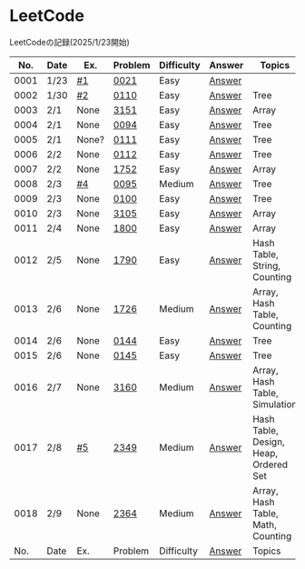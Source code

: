 # LeetCode
LeetCodeの記録(2025/1/23開始)


| No. | Date | Ex. | Problem | Difficulty | Answer | Topics |
| --- | ---- | --- | ------- | ------ | ------ | ------ |
| 0001 | 1/23 | [#1](https://github.com/Riochin/LeetCode/issues/1) | [0021](https://leetcode.com/problems/merge-two-sorted-lists/description/) | Easy | [Answer](https://github.com/Riochin/LeetCode/blob/main/0021/ListNode.java) |   |
| 0002 | 1/30 | [#2](https://github.com/Riochin/LeetCode/issues/2) | [0110](https://leetcode.com/problems/balanced-binary-tree/) | Easy | [Answer](https://github.com/Riochin/LeetCode/blob/main/0110/TreeNode.java) | Tree |
| 0003 | 2/1 | None | [3151](https://leetcode.com/problems/special-array-i/description/) | Easy | [Answer](https://github.com/Riochin/LeetCode/blob/main/3151/3151.special-array-i.java) | Array |
| 0004 | 2/1 | None | [0094](https://leetcode.com/problems/binary-tree-inorder-traversal/description/) | Easy | [Answer](https://github.com/Riochin/LeetCode/blob/main/0021/ListNode.java) | Tree |
| 0005 | 2/1 | None? | [0111](https://leetcode.com/problems/minimum-depth-of-binary-tree/description/) | Easy | [Answer](https://github.com/Riochin/LeetCode/blob/main/0111/TreeNode.java) | Tree |
| 0006 | 2/2 | None | [0112](https://leetcode.com/problems/path-sum/) | Easy | [Answer](https://github.com/Riochin/LeetCode/tree/main/0112) | Tree |
| 0007 | 2/2 | None | [1752](https://leetcode.com/problems/check-if-array-is-sorted-and-rotated/description/) | Easy | [Answer](https://github.com/Riochin/LeetCode/tree/main/1752) | Array |
| 0008 | 2/3 | [#4](https://github.com/Riochin/LeetCode/issues/4) | [0095](https://leetcode.com/problems/unique-binary-search-trees-ii/description/) | Medium | [Answer](https://github.com/Riochin/LeetCode/blob/main/0095/TreeNode.java) | Tree |
| 0009 | 2/3 | None | [0100](https://leetcode.com/problems/same-tree/description/) | Easy | [Answer](https://github.com/Riochin/LeetCode/blob/main/0100/TreeNode.java) | Tree |
| 0010 | 2/3 | None | [3105](https://leetcode.com/problems/longest-strictly-increasing-or-strictly-decreasing-subarray/description/) | Easy | [Answer](https://github.com/Riochin/LeetCode/blob/main/3105/3105.longest-strictly-increasing-or-strictly-decreasing-subarray.java) | Array |
| 0011 | 2/4 | None | [1800](https://leetcode.com/problems/maximum-ascending-subarray-sum/description/) | Easy | [Answer](https://github.com/Riochin/LeetCode/blob/main/1800/1800.maximum-ascending-subarray-sum.java) | Array |
| 0012 | 2/5 | None | [1790](https://leetcode.com/problems/check-if-one-string-swap-can-make-strings-equal/description/) | Easy | [Answer](https://github.com/Riochin/LeetCode/tree/main/1790) | Hash Table, String, Counting |
| 0013 | 2/6 | None | [1726](https://leetcode.com/problems/tuple-with-same-product/description/) | Medium | [Answer](https://github.com/Riochin/LeetCode/tree/main/1726) | Array, Hash Table, Counting |
| 0014 | 2/6 | None | [0144](https://leetcode.com/problems/binary-tree-preorder-traversal/description/) | Easy | [Answer](https://github.com/Riochin/LeetCode/blob/main/0144/0144.binary-tree-preorder-traversal.java) | Tree |
| 0015 | 2/6 | None | [0145](https://leetcode.com/problems/binary-tree-postorder-traversal/description/) | Easy | [Answer](https://github.com/Riochin/LeetCode/tree/main/0145) | Tree |
| 0016 | 2/7 | None | [3160](https://leetcode.com/problems/find-the-number-of-distinct-colors-among-the-balls/description/?envType=daily-question&envId=2025-02-07) | Medium | [Answer](https://github.com/Riochin/LeetCode/tree/main/3160) | Array, Hash Table, Simulation |
| 0017 | 2/8 | [#5](https://github.com/Riochin/LeetCode/issues/5) | [2349](https://leetcode.com/problems/design-a-number-container-system/description/?envType=daily-question&envId=2025-02-08) | Medium | [Answer](https://github.com/Riochin/LeetCode/blob/main/2349/2349.design-a-number-container-system.java) | Hash Table, Design, Heap, Ordered Set |
| 0018 | 2/9 | None | [2364](https://leetcode.com/problems/count-number-of-bad-pairs/description/?envType=daily-question&envId=2025-02-09) | Medium | [Answer](https://github.com/Riochin/LeetCode/blob/main/2364) | Array, Hash Table, Math, Counting |
| No. | Date | Ex. | Problem | Difficulty | [Answer](https://github.com/Riochin/LeetCode/blob/main/[ここに問題番号]) | Topics |
